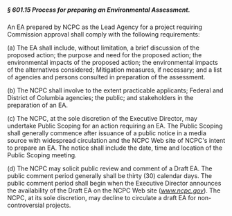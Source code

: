 ##### § 601.15 Process for preparing an Environmental Assessment. #####

An EA prepared by NCPC as the Lead Agency for a project requiring Commission approval shall comply with the following requirements:

(a) The EA shall include, without limitation, a brief discussion of the proposed action; the purpose and need for the proposed action; the environmental impacts of the proposed action; the environmental impacts of the alternatives considered; Mitigation measures, if necessary; and a list of agencies and persons consulted in preparation of the assessment.

(b) The NCPC shall involve to the extent practicable applicants; Federal and District of Columbia agencies; the public; and stakeholders in the preparation of an EA.

(c) The NCPC, at the sole discretion of the Executive Director, may undertake Public Scoping for an action requiring an EA. The Public Scoping shall generally commence after issuance of a public notice in a media source with widespread circulation and the NCPC Web site of NCPC's intent to prepare an EA. The notice shall include the date, time and location of the Public Scoping meeting.

(d) The NCPC may solicit public review and comment of a Draft EA. The public comment period generally shall be thirty (30) calendar days. The public comment period shall begin when the Executive Director announces the availability of the Draft EA on the NCPC Web site (*www.ncpc.gov*). The NCPC, at its sole discretion, may decline to circulate a draft EA for non-controversial projects.